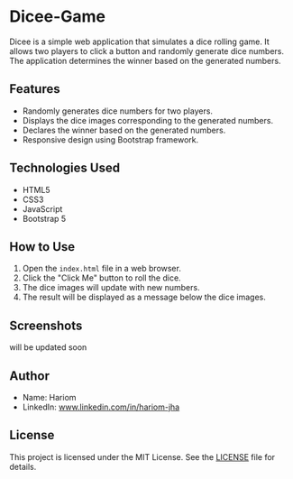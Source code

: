 # Dicee-Game

Dicee is a simple web application that simulates a dice rolling game. It allows two players to click a button and randomly generate dice numbers. The application determines the winner based on the generated numbers.

## Features

- Randomly generates dice numbers for two players.
- Displays the dice images corresponding to the generated numbers.
- Declares the winner based on the generated numbers.
- Responsive design using Bootstrap framework.

## Technologies Used

- HTML5
- CSS3
- JavaScript
- Bootstrap 5

## How to Use

1. Open the `index.html` file in a web browser.
2. Click the "Click Me" button to roll the dice.
3. The dice images will update with new numbers.
4. The result will be displayed as a message below the dice images.

## Screenshots

will be updated soon

## Author

- Name: Hariom
- LinkedIn: www.linkedin.com/in/hariom-jha

## License

This project is licensed under the MIT License. See the [LICENSE](./LICENSE) file for details.

